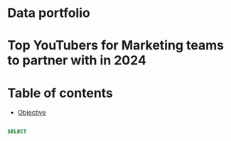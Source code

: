 # Data portfolio

# Top YouTubers for Marketing teams to partner with in 2024 


# Table of contents
- [Objective](#objective)



```sql

SELECT

```



